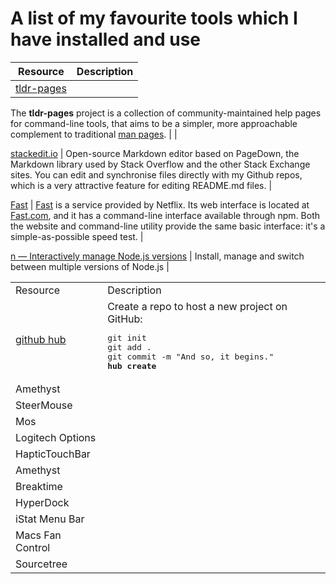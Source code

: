 # A list of my favourite tools which I have installed and use

| Resource | Description |
|--|--|
| [tldr-pages](https://github.com/tldr-pages/tldr) 
The **tldr-pages** project is a collection of community-maintained help pages for command-line tools, that aims to be a simpler, more approachable complement to traditional [
man pages](https://en.wikipedia.org/wiki/Man_page). |
| 

[stackedit.io](https://stackedit.io/) | Open-source Markdown editor based on PageDown, the Markdown library used by Stack Overflow and the other Stack Exchange sites. You can edit and synchronise files directly with my Github repos, which is a very attractive feature for editing README.md files. |

[Fast](https://github.com/sindresorhus/fast-cli) | [Fast](https://github.com/sindresorhus/fast-cli)  is a service provided by Netflix. Its web interface is located at  [Fast.com](https://fast.com/), and it has a command-line interface available through npm. Both the website and command-line utility provide the same basic interface: it's a simple-as-possible speed test. |

[n — Interactively manage Node.js versions](https://github.com/tj/n) | Install, manage and switch between multiple versions of Node.js | 

<table>
<tr><td>Resource </td><td>Description</td></tr>
<tr><td> 
<a href="https://hub.github.com/">github hub</a>
</td><td>
Create a repo to host a new project on GitHub:
<pre>
git init
git add .
git commit -m "And so, it begins."
<strong>hub create</strong>
</pre>
</td></tr>

<tr><td>
Amethyst
<tr><td>
SteerMouse
<tr><td>
Mos
</td></tr>
<tr><td>
Logitech Options
</td></tr>
<tr><td>
HapticTouchBar
</td></tr>
<tr><td>
Amethyst
</td></tr>
<tr><td>
Breaktime
</td></tr>
<tr><td>
HyperDock
</td></tr>
<tr><td>
iStat Menu Bar
</td></tr>
<tr><td>
Macs Fan Control
</td></tr>
<tr><td>
Sourcetree
</td></tr>

</table>



<!--stackedit_data:
eyJoaXN0b3J5IjpbLTIxMzI3NTE2MjksLTEzODMxMTU0MjgsMT
A0NDM3OTU3MSwtNDIxNTA0ODQ1LC0xNDgyODY2NTE5LDE2NDU4
ODk0NTMsLTIwMjk1NDI5MzksLTE4NzI1ODM3MTAsLTE5MDAyNz
A3MDMsLTI3NDAxNDU4OCw1OTk0MTI1NzYsNTAzOTAwMjkyXX0=

-->